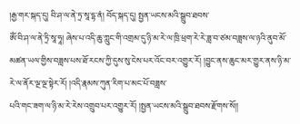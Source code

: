﻿  
།རྒྱ་གར་སྐད་དུ། བི་ཤ་ལ་ནེ་ཏྲ་སཱ་དྷ་ནཾ། བོད་སྐད་དུ། སྤྱན་ཡངས་མའི་སྒྲུབ་ཐབས་  
ཨོཾ་བི་ཤ་ལ་ནེ་ཏྲི་སཱ་ཧཱ། ཞེས་པ་འདི་ཆུ་ཀླུང་གི་འགྲམ་དུ་ཉི་མ་རེ་ལ་ཁྲི་ཕྲག་རེ་རེ་ཟླ་བ་ཙམ་བཟླས་ལ་ཉའི་ནུབ་མོ་མཚན་ཡལ་གྱིས་བཟླས་པས་ཐོ་རངས་ཀྱི་དུས་སུ་ངེས་པར་འོང་བར་འགྱུར་རོ། །བྱུང་ནས་ཆུང་མར་གྱུར་ནས་ཉི་མ་རེ་ལ་ནོར་ལྔ་ལྔ་སྟེར་རོ། །འདི་རྣམས་ཀུན་རིག་པ་མང་པོ་བཟླས་  
པའི་གང་ཟག་ལ་ཉི་མ་རེ་རེས་འགྲུབ་པར་འགྱུར་རོ། །སྤྱན་ཡངས་མའི་སྒྲུབ་ཐབས་རྫོགས་སོ།།  
  
